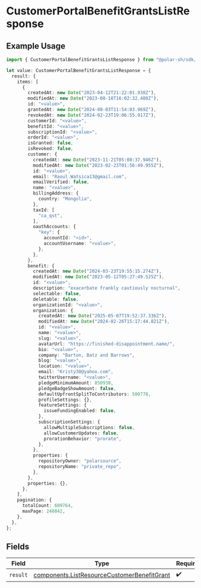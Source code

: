 # CustomerPortalBenefitGrantsListResponse

## Example Usage

```typescript
import { CustomerPortalBenefitGrantsListResponse } from "@polar-sh/sdk/models/operations/customerportalbenefitgrantslist.js";

let value: CustomerPortalBenefitGrantsListResponse = {
  result: {
    items: [
      {
        createdAt: new Date("2023-04-12T21:22:01.938Z"),
        modifiedAt: new Date("2023-08-18T16:02:32.488Z"),
        id: "<value>",
        grantedAt: new Date("2024-08-03T11:54:03.969Z"),
        revokedAt: new Date("2024-02-23T19:06:55.917Z"),
        customerId: "<value>",
        benefitId: "<value>",
        subscriptionId: "<value>",
        orderId: "<value>",
        isGranted: false,
        isRevoked: false,
        customer: {
          createdAt: new Date("2023-11-21T05:08:37.946Z"),
          modifiedAt: new Date("2023-02-23T01:56:49.955Z"),
          id: "<value>",
          email: "Raoul.Watsica13@gmail.com",
          emailVerified: false,
          name: "<value>",
          billingAddress: {
            country: "Mongolia",
          },
          taxId: [
            "ca_qst",
          ],
          oauthAccounts: {
            "key": {
              accountId: "<id>",
              accountUsername: "<value>",
            },
          },
        },
        benefit: {
          createdAt: new Date("2024-03-23T19:55:15.274Z"),
          modifiedAt: new Date("2023-05-12T05:27:49.525Z"),
          id: "<value>",
          description: "exacerbate frankly cautiously nocturnal",
          selectable: false,
          deletable: false,
          organizationId: "<value>",
          organization: {
            createdAt: new Date("2025-05-07T19:52:37.336Z"),
            modifiedAt: new Date("2024-02-26T15:17:44.821Z"),
            id: "<value>",
            name: "<value>",
            slug: "<value>",
            avatarUrl: "https://finished-disappointment.name/",
            bio: "<value>",
            company: "Barton, Batz and Barrows",
            blog: "<value>",
            location: "<value>",
            email: "Kristy30@yahoo.com",
            twitterUsername: "<value>",
            pledgeMinimumAmount: 850938,
            pledgeBadgeShowAmount: false,
            defaultUpfrontSplitToContributors: 500778,
            profileSettings: {},
            featureSettings: {
              issueFundingEnabled: false,
            },
            subscriptionSettings: {
              allowMultipleSubscriptions: false,
              allowCustomerUpdates: false,
              prorationBehavior: "prorate",
            },
          },
          properties: {
            repositoryOwner: "polarsource",
            repositoryName: "private_repo",
          },
        },
        properties: {},
      },
    ],
    pagination: {
      totalCount: 609764,
      maxPage: 240842,
    },
  },
};
```

## Fields

| Field                                                                                                      | Type                                                                                                       | Required                                                                                                   | Description                                                                                                |
| ---------------------------------------------------------------------------------------------------------- | ---------------------------------------------------------------------------------------------------------- | ---------------------------------------------------------------------------------------------------------- | ---------------------------------------------------------------------------------------------------------- |
| `result`                                                                                                   | [components.ListResourceCustomerBenefitGrant](../../models/components/listresourcecustomerbenefitgrant.md) | :heavy_check_mark:                                                                                         | N/A                                                                                                        |